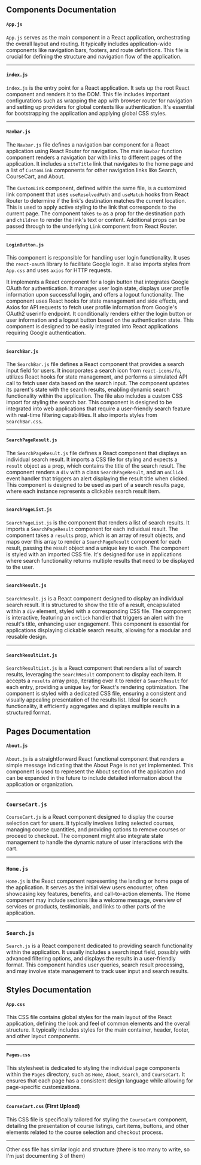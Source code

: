 
## Components Documentation

#### `App.js`

`App.js` serves as the main component in a React application, orchestrating the overall layout and routing. It typically includes application-wide components like navigation bars, footers, and route definitions. This file is crucial for defining the structure and navigation flow of the application.

---

#### `index.js`

`index.js` is the entry point for a React application. It sets up the root React component and renders it to the DOM. This file includes important configurations such as wrapping the app with browser router for navigation and setting up providers for global contexts like authentication. It's essential for bootstrapping the application and applying global CSS styles.

---

#### `Navbar.js`

The `Navbar.js` file defines a navigation bar component for a React application using React Router for navigation. The main `Navbar` function component renders a navigation bar with links to different pages of the application. It includes a `siteTitle` link that navigates to the home page and a list of `CustomLink` components for other navigation links like Search, CourseCart, and About.

The `CustomLink` component, defined within the same file, is a customized link component that uses `useResolvedPath` and `useMatch` hooks from React Router to determine if the link's destination matches the current location. This is used to apply active styling to the link that corresponds to the current page. The component takes `to` as a prop for the destination path and `children` to render the link's text or content. Additional props can be passed through to the underlying `Link` component from React Router.

---

#### `LoginButton.js`

This component is responsible for handling user login functionality. It uses the `react-oauth` library to facilitate Google login. It also imports styles from `App.css` and uses `axios` for HTTP requests.

It implements a React component for a login button that integrates Google OAuth for authentication. It manages user login state, displays user profile information upon successful login, and offers a logout functionality. The component uses React hooks for state management and side effects, and Axios for API requests to fetch user profile information from Google's OAuth2 userinfo endpoint. It conditionally renders either the login button or user information and a logout button based on the authentication state. This component is designed to be easily integrated into React applications requiring Google authentication.


---

#### `SearchBar.js`

The `SearchBar.js` file defines a React component that provides a search input field for users. It incorporates a search icon from `react-icons/fa`, utilizes React hooks for state management, and performs a simulated API call to fetch user data based on the search input. The component updates its parent's state with the search results, enabling dynamic search functionality within the application. The file also includes a custom CSS import for styling the search bar. This component is designed to be integrated into web applications that require a user-friendly search feature with real-time filtering capabilities. It also imports styles from `SearchBar.css`.

---

#### `SearchPageResult.js`

The `SearchPageResult.js` file defines a React component that displays an individual search result. It imports a CSS file for styling and expects a `result` object as a prop, which contains the title of the search result. The component renders a `div` with a class `SearchPageResult`, and an `onClick` event handler that triggers an alert displaying the result title when clicked. This component is designed to be used as part of a search results page, where each instance represents a clickable search result item.

---

#### `SearchPageList.js`

`SearchPageList.js` is the component that renders a list of search results. It imports a `SearchPageResult` component for each individual result. The component takes a `results` prop, which is an array of result objects, and maps over this array to render a `SearchPageResult` component for each result, passing the result object and a unique key to each. The component is styled with an imported CSS file. It's designed for use in applications where search functionality returns multiple results that need to be displayed to the user.

---

#### `SearchResult.js`

`SearchResult.js` is a React component designed to display an individual search result. It is structured to show the title of a result, encapsulated within a `div` element, styled with a corresponding CSS file. The component is interactive, featuring an `onClick` handler that triggers an alert with the result's title, enhancing user engagement. This component is essential for applications displaying clickable search results, allowing for a modular and reusable design.

---

#### `SearchResultList.js`

`SearchResultList.js` is a React component that renders a list of search results, leveraging the `SearchResult` component to display each item. It accepts a `results` array prop, iterating over it to render a `SearchResult` for each entry, providing a unique `key` for React's rendering optimization. The component is styled with a dedicated CSS file, ensuring a consistent and visually appealing presentation of the results list. Ideal for search functionality, it efficiently aggregates and displays multiple results in a structured format.

## Pages Documentation

#### `About.js`

`About.js` is a straightforward React functional component that renders a simple message indicating that the About Page is not yet implemented. This component is used to represent the About section of the application and can be expanded in the future to include detailed information about the application or organization.

---

### `CourseCart.js`

`CourseCart.js` is a React component designed to display the course selection cart for users. It typically involves listing selected courses, managing course quantities, and providing options to remove courses or proceed to checkout. The component might also integrate state management to handle the dynamic nature of user interactions with the cart.

---

### `Home.js`

`Home.js` is the React component representing the landing or home page of the application. It serves as the initial view users encounter, often showcasing key features, benefits, and call-to-action elements. The Home component may include sections like a welcome message, overview of services or products, testimonials, and links to other parts of the application.

--- 

### `Search.js`

`Search.js` is a React component dedicated to providing search functionality within the application. It usually includes a search input field, possibly with advanced filtering options, and displays the results in a user-friendly format. This component handles user queries, search result processing, and may involve state management to track user input and search results.

## Styles Documentation

#### `App.css`
This CSS file contains global styles for the main layout of the React application, defining the look and feel of common elements and the overall structure. It typically includes styles for the main container, header, footer, and other layout components.

---

#### `Pages.css`
This stylesheet is dedicated to styling the individual page components within the `Pages` directory, such as `Home`, `About`, `Search`, and `CourseCart`. It ensures that each page has a consistent design language while allowing for page-specific customizations.

---

#### `CourseCart.css` (First Upload)
This CSS file is specifically tailored for styling the `CourseCart` component, detailing the presentation of course listings, cart items, buttons, and other elements related to the course selection and checkout process.

---

Other css file has similar logic and structure (there is too many to write, so I'm just documenting 3 of them)
